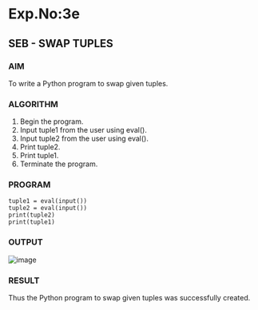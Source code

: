 # Exp.No:3e
## SEB - SWAP TUPLES

### AIM  

To write a Python program to swap given tuples.

### ALGORITHM

1. Begin the program.  
2. Input tuple1 from the user using eval().
3. Input tuple2 from the user using eval().
4. Print tuple2.
5. Print tuple1.  
6. Terminate the program.

### PROGRAM

```
tuple1 = eval(input())
tuple2 = eval(input())
print(tuple2)
print(tuple1)

```

### OUTPUT

![image](https://github.com/user-attachments/assets/067c8f4d-0ea9-401d-9d91-b773280015cc)

### RESULT

Thus the Python program to swap given tuples was successfully created.

